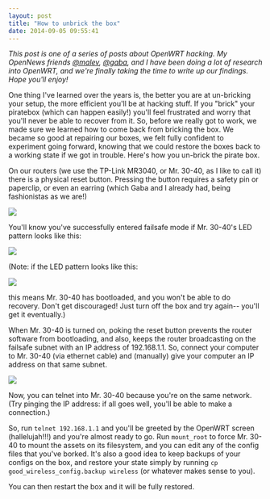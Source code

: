 ```yaml
---
layout: post
title: "How to unbrick the box"
date: 2014-09-05 09:55:41
---
```

 
_This post is one of a series of posts about OpenWRT hacking.  My OpenNews friends [@malev][at_malev], [@gaba][at_gaba], and I have been doing a lot of research into OpenWRT, and we're finally taking the time to write up our findings.  Hope you'll enjoy!_

One thing I've learned over the years is, the better you are at un-bricking your setup, the more efficient you'll be at hacking stuff.  If you "brick" your piratebox (which can happen easily!) you'll feel frustrated and worry that you'll never be able to recover from it.  So, before we really got to work, we made sure we learned how to come back from bricking the box. We became so good at repairing our boxes, we felt fully confident to experiment going forward, knowing that we could restore the boxes back to a working state if we got in trouble.  Here's how you un-brick the pirate box.

On our routers (we use the TP-Link MR3040, or Mr. 30-40, as I like to call it) there is a physical reset button.  Pressing the button requires a safety pin or paperclip, or even an earring (which Gaba and I already had, being fashionistas as we are!)

<img src="/assets/media{{page.id}}/box_and_earring.jpg" />

You'll know you've successfully entered failsafe mode if Mr. 30-40's LED pattern looks like this:

<img src="/assets/media{{page.id}}/failsafe_success.jpg" />

(Note: if the LED pattern looks like this:

<img src="/assets/media{{page.id}}/failsafe_fail.jpg" />

this means Mr. 30-40 has bootloaded, and you won't be able to do recovery.  Don't get discouraged!  Just turn off the box and try again-- you'll get it eventually.)

When Mr. 30-40 is turned on, poking the reset button prevents the router software from bootloading, and also, keeps the router broadcasting on the failsafe subnet with an IP address of 192.168.1.1.  So, connect your computer to Mr. 30-40 (via ethernet cable) and (manually) give your computer an IP address on that same subnet. 

<img src="/assets/media{{page.id}}/manual_ip.jpg" />

Now, you can telnet into Mr. 30-40 because you're on the same network.  (Try pinging the IP address: if all goes well, you'll be able to make a connection.)

So, run `telnet 192.168.1.1` and you'll be greeted by the OpenWRT screen (hallelujah!!!) and you're almost ready to go.  Run `mount_root` to force Mr. 30-40 to mount the assets on its filesystem, and you can edit any of the config files that you've borked.  It's also a good idea to keep backups of your configs on the box, and restore your state simply by running `cp good_wireless_config.backup wireless` (or whatever makes sense to you).

You can then restart the box and it will be fully restored.

[at_malev]: https://twitter.com/malev
[at_gaba]: https://twitter.com/gaba